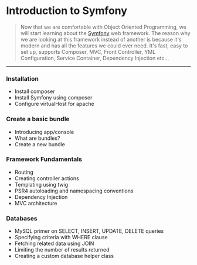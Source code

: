 Introduction to Symfony
=======================
>Now that we are comfortable with Object Oriented Programming, we will start learning about the [Symfony](http://symfony.com/) web framework. 
>The reason why we are looking at this framework instead of another is because it's modern and has all the features we could ever need. 
>It's fast, easy to set up, supports Composer, MVC, Front Controller, YML Configuration, Service Container, Dependency Injection etc...

***

### Installation
* Install composer
* Install Symfony using composer
* Configure virtualHost for apache

### Create a basic bundle
* Introducing app/console
* What are bundles?
* Create a new bundle

### Framework Fundamentals
* Routing
* Creating controller actions
* Templating using twig
* PSR4 autoloading and namespacing conventions
* Dependency Injection
* MVC architecture

### Databases
* MySQL primer on SELECT, INSERT, UPDATE, DELETE queries
* Specifying criteria with WHERE clause
* Fetching related data using JOIN
* Limiting the number of results returned 
* Creating a custom database helper class
